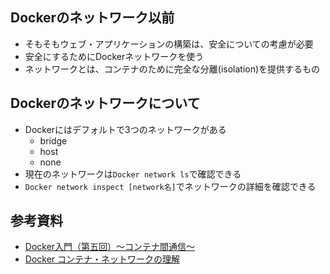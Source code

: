 ## Dockerのネットワーク以前
- そもそもウェブ・アプリケーションの構築は、安全についての考慮が必要
- 安全にするためにDockerネットワークを使う
- ネットワークとは、コンテナのために完全な分離(isolation)を提供するもの

## Dockerのネットワークについて
- Dockerにはデフォルトで3つのネットワークがある
  - bridge
  - host
  - none
- 現在のネットワークは`Docker network ls`で確認できる
- `Docker network inspect [network名]`でネットワークの詳細を確認できる

## 参考資料
- [Docker入門（第五回）〜コンテナ間通信〜](https://knowledge.sakura.ad.jp/16082/)
- [Docker コンテナ・ネットワークの理解](http://docs.docker.jp/engine/userguide/networking/dockernetworks.html)
